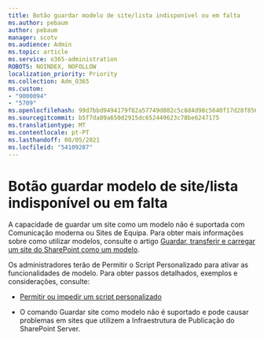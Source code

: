 ```yaml
---
title: Botão guardar modelo de site/lista indisponível ou em falta
ms.author: pebaum
author: pebaum
manager: scotv
ms.audience: Admin
ms.topic: article
ms.service: o365-administration
ROBOTS: NOINDEX, NOFOLLOW
localization_priority: Priority
ms.collection: Adm_O365
ms.custom:
- "9000094"
- "5709"
ms.openlocfilehash: 99d7bbd9494179f82a57749d802c5c8d4d98c5640f17d28f8562bd9ef5192ed8
ms.sourcegitcommit: b5f7da89a650d2915dc652449623c78be6247175
ms.translationtype: MT
ms.contentlocale: pt-PT
ms.lasthandoff: 08/05/2021
ms.locfileid: "54109287"
---
```

# <a name="save-sitelist-template-button-not-available-or-missing"></a>Botão guardar modelo de site/lista indisponível ou em falta

A capacidade de guardar um site como um modelo não é suportada com Comunicação moderna ou Sites de Equipa. Para obter mais informações sobre como utilizar modelos, consulte o artigo [Guardar, transferir e carregar um site do SharePoint como um modelo](https://docs.microsoft.com/sharepoint/dev/general-development/save-download-and-upload-a-sharepoint-site-as-a-template).

Os administradores terão de Permitir o Script Personalizado para ativar as funcionalidades de modelo. Para obter passos detalhados, exemplos e considerações, consulte:

- [Permitir ou impedir um script personalizado](https://docs.microsoft.com/sharepoint/allow-or-prevent-custom-script)

- O comando Guardar site como modelo não é suportado e pode causar problemas em sites que utilizem a Infraestrutura de Publicação do SharePoint Server.


